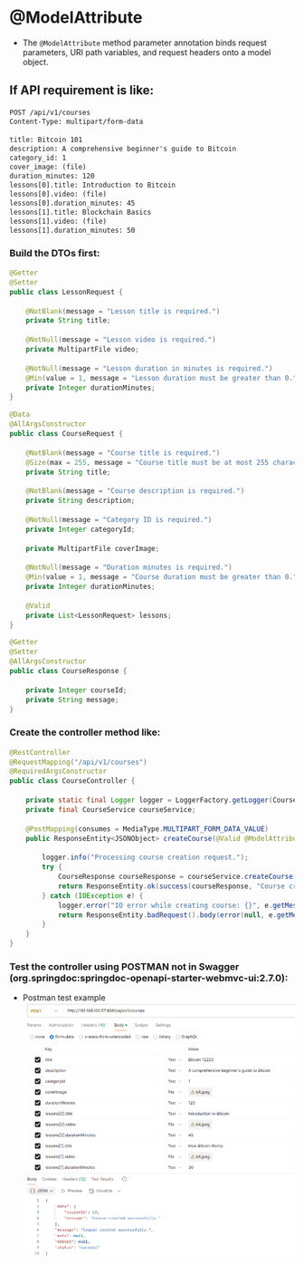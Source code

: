 # @ModelAttribute
- The `@ModelAttribute` method parameter annotation binds request parameters, URI path variables, and request headers onto a model object.

## If API requirement is like:
```curl
POST /api/v1/courses
Content-Type: multipart/form-data

title: Bitcoin 101
description: A comprehensive beginner's guide to Bitcoin
category_id: 1
cover_image: (file)
duration_minutes: 120
lessons[0].title: Introduction to Bitcoin
lessons[0].video: (file)
lessons[0].duration_minutes: 45
lessons[1].title: Blockchain Basics
lessons[1].video: (file)
lessons[1].duration_minutes: 50
```

### Build the DTOs first:
```java
@Getter
@Setter
public class LessonRequest {

    @NotBlank(message = "Lesson title is required.")
    private String title;

    @NotNull(message = "Lesson video is required.")
    private MultipartFile video;

    @NotNull(message = "Lesson duration in minutes is required.")
    @Min(value = 1, message = "Lesson duration must be greater than 0.")
    private Integer durationMinutes;
}
```
```java
@Data
@AllArgsConstructor
public class CourseRequest {

    @NotBlank(message = "Course title is required.")
    @Size(max = 255, message = "Course title must be at most 255 characters.")
    private String title;

    @NotBlank(message = "Course description is required.")
    private String description;

    @NotNull(message = "Category ID is required.")
    private Integer categoryId;

    private MultipartFile coverImage;

    @NotNull(message = "Duration minutes is required.")
    @Min(value = 1, message = "Course duration must be greater than 0.")
    private Integer durationMinutes;

    @Valid
    private List<LessonRequest> lessons;
}
```
```java
@Getter
@Setter
@AllArgsConstructor
public class CourseResponse {

    private Integer courseId;
    private String message;
}
```
### Create the controller method like:
```java
@RestController
@RequestMapping("/api/v1/courses")
@RequiredArgsConstructor
public class CourseController {

    private static final Logger logger = LoggerFactory.getLogger(CourseController.class);
    private final CourseService courseService;

    @PostMapping(consumes = MediaType.MULTIPART_FORM_DATA_VALUE)
    public ResponseEntity<JSONObject> createCourse(@Valid @ModelAttribute CourseRequest courseRequest) {

        logger.info("Processing course creation request.");
        try {
            CourseResponse courseResponse = courseService.createCourse(courseRequest);
            return ResponseEntity.ok(success(courseResponse, "Course created successfully.").getJson());
        } catch (IOException e) {
            logger.error("IO error while creating course: {}", e.getMessage(), e);
            return ResponseEntity.badRequest().body(error(null, e.getMessage()).getJson());
        }
    }
}
```
### Test the controller using POSTMAN not in Swagger (org.springdoc:springdoc-openapi-starter-webmvc-ui:2.7.0):

- Postman test example
![Model-attribute](model-attribute.png)
